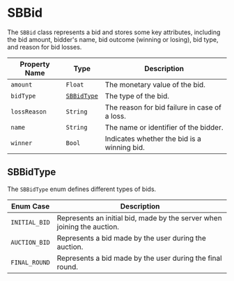 # SBBid

The `SBBid` class represents a bid and stores some key attributes, including the bid amount, bidder's name, bid
outcome (winning or losing), bid type, and reason for bid losses.

| **Property Name** | **Type** | **Description** |
|-|-|-|
| `amount` | `Float` | The monetary value of the bid. |
| `bidType` | <code>[SBBidType](object-model/sbbid#sbbidtype)</code> | The type of the bid. |
| `lossReason` | `String` | The reason for bid failure in case of a loss. |
| `name` | `String` | The name or identifier of the bidder. |
| `winner` | `Bool` | Indicates whether the bid is a winning bid. |

## SBBidType

The `SBBidType` enum defines different types of bids.

| **Enum Case** | **Description** |
|-|-|
| `INITIAL_BID` | Represents an initial bid, made by the server when joining the auction. |
| `AUCTION_BID` | Represents a bid made by the user during the auction. |
| `FINAL_ROUND` | Represents a bid made by the user during the final round. |
